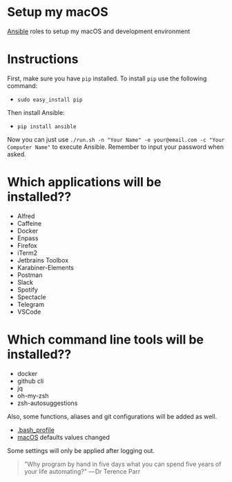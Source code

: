 # Setup my macOS

[Ansible](https://docs.ansible.com/ansible/latest/index.html) roles to setup my macOS and development environment

# Instructions

First, make sure you have `pip` installed. To install `pip` use the following command:

* `sudo easy_install pip`

Then install Ansible:

* `pip install ansible`

Now you can just use `./run.sh -n "Your Name" -e your@email.com -c "Your Computer Name"` to execute Ansible.
Remember to input your password when asked.

# Which applications will be installed??

* Alfred
* Caffeine
* Docker
* Enpass
* Firefox
* iTerm2
* Jetbrains Toolbox
* Karabiner-Elements
* Postman
* Slack
* Spotify
* Spectacle
* Telegram
* VSCode

# Which command line tools will be installed??

* docker
* github cli
* jq
* oh-my-zsh
* zsh-autosuggestions

Also, some functions, aliases and git configurations will be added as well.

* [.bash_profile](https://github.com/pietrocaselani/setup-my-mac/blob/master/roles/bash-profile/files/bash_profile.sh)
* [macOS](https://github.com/pietrocaselani/setup-my-mac/blob/master/roles/osx-defaults/files/macos_defaults.sh) defaults values changed

Some settings will only be applied after logging out.

> "Why program by hand in five days what you can spend five years of your life automating?"
> — Dr Terence Parr

